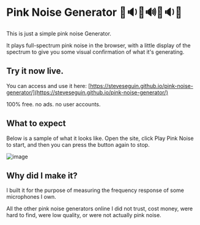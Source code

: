 # Pink Noise Generator 🩷🔉🩷🔊🩷🔉🩷
This is just a simple pink noise Generator.

It plays full-spectrum pink noise in the browser, with a little display of the spectrum to give you some visual confirmation of what it's generating.

## Try it now live. 

You can access and use it here: [https://steveseguin.github.io/pink-noise-generator/](https://steveseguin.github.io/pink-noise-generator/)

100% free. no ads. no user accounts.

## What to expect

Below is a sample of what it looks like.  Open the site, click Play Pink Noise to start, and then you can press the button again to stop.

![image](https://github.com/steveseguin/pink-noise-generator/assets/2575698/b57e32b1-bd87-4804-aa69-85f7cfdd584a)

## Why did I make it?

I built it for the purpose of measuring the frequency response of some microphones I own.

All the other pink noise generators online I did not trust, cost money, were hard to find, were low quality, or were not actually pink noise.
